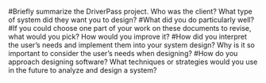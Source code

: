#Briefly summarize the DriverPass project. Who was the client? What type of system did they want you to design?
#What did you do particularly well?
#If you could choose one part of your work on these documents to revise, what would you pick? How would you improve it?
#How did you interpret the user’s needs and implement them into your system design? Why is it so important to consider the user’s needs when designing?
#How do you approach designing software? What techniques or strategies would you use in the future to analyze and design a system?
